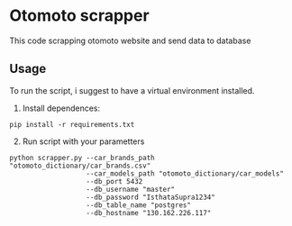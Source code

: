 # Otomoto scrapper

This code scrapping otomoto website and send data to database


## Usage

To run the script, i suggest to have a virtual environment installed.

1. Install dependences:

```
pip install -r requirements.txt
```

2. Run script with your parametters

```
python scrapper.py --car_brands_path "otomoto_dictionary/car_brands.csv" 
                   --car_models_path "otomoto_dictionary/car_models" 
                   --db_port 5432 
                   --db_username "master" 
                   --db_password "IsthataSupra1234" 
                   --db_table_name "postgres" 
                   --db_hostname "130.162.226.117"
```
